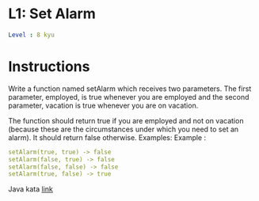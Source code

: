 # L1: Set Alarm

```yaml
Level : 8 kyu
```

# Instructions
Write a function named setAlarm which receives two parameters. The first parameter, employed, is true whenever you are employed and the second parameter, vacation is true whenever you are on vacation.

The function should return true if you are employed and not on vacation (because these are the circumstances under which you need to set an alarm). It should return false otherwise. Examples:
Example :
```yaml
setAlarm(true, true) -> false
setAlarm(false, true) -> false
setAlarm(false, false) -> false
setAlarm(true, false) -> true
```

Java kata [link](https://www.codewars.com/kata/568dcc3c7f12767a62000038/train/java)